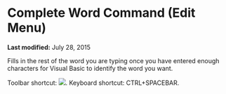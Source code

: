 
# Complete Word Command (Edit Menu)

 **Last modified:** July 28, 2015

Fills in the rest of the word you are typing once you have entered enough characters for Visual Basic to identify the word you want.

Toolbar shortcut: 
![](../images/tbr_cwrd_ZA01201695.gif). Keyboard shortcut: CTRL+SPACEBAR.

